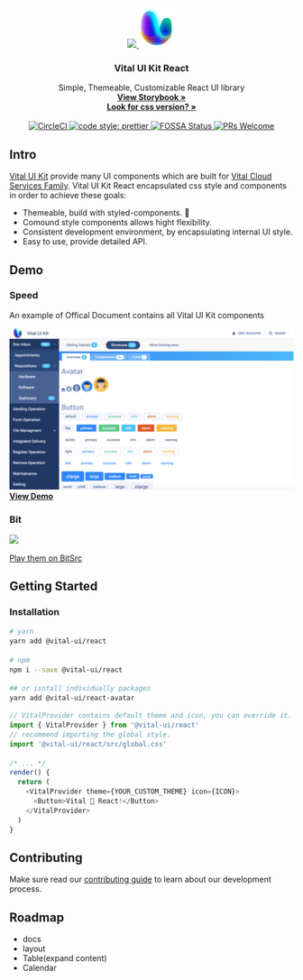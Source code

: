 <p align="center">
  <a href="https://react.vitaluikit.com">
    <img src="https://raw.githubusercontent.com/GSS-FED/vital-ui-kit/develop/assets/img/icon.png" height=72 />
    <img src="https://raw.githubusercontent.com/GSS-FED/vital-ui-kit-react/master/assets/uwillx.png" height=72 />
  </a>
</p>
<h3 align="center">Vital UI Kit React</h3>
<p align="center">
  Simple, Themeable, Customizable React UI library
  <br>
  <a href="http://react.vitaluikit.com/">
    <strong>View Storybook &raquo;</strong>
  </a>
  <br>
  <a href="https://github.com/GSS-FED/vital-ui-kit">
    <strong>Look for css version? &raquo;</strong>
  </a>
  <br>
  <br>
  <a href="https://circleci.com/gh/GSS-FED/vital-ui-kit-react/tree/master">
    <img src="https://circleci.com/gh/GSS-FED/vital-ui-kit-react/tree/master.svg?style=shield" alt="CircleCI"/>
  </a>
  <a href="https://github.com/prettier/prettier">
    <img src="https://img.shields.io/badge/code_style-prettier-ff69b4.svg?style=flat-square" alt="code style: prettier"/>
  </a>
  <a href="https://app.fossa.io/projects/git%2Bgithub.com%2FGSS-FED%2Fvital-ui-kit-react?ref=badge_shield">
    <img src="https://app.fossa.io/api/projects/git%2Bgithub.com%2FGSS-FED%2Fvital-ui-kit-react.svg?type=shield" alt="FOSSA Status"/>
  </a>
  <a href="http://makeapullrequest.com">
    <img src="https://img.shields.io/badge/PRs-welcome-brightgreen.svg?style=flat-square" alt="PRs Welcome"/>
  </a>
</p>

## Intro
[Vital UI Kit](https://github.com/GSS-FED/vital-ui-kit) provide many UI components which are built for [Vital Cloud Services Family](https://www.gsscloud.com/en/). Vital UI Kit React encapsulated css style and components in order to achieve these goals:

- Themeable, build with styled-components. 💅
- Comound style components allows hight flexibility.
- Consistent development environment, by encapsulating internal UI style.
- Easy to use, provide detailed API.

## Demo

### Speed
An example of Offical Document contains all Vital UI Kit components

<img 
  src="https://raw.githubusercontent.com/GSS-FED/vital-ui-kit-react/master/assets/demo_screen_shot.png"
/>
<a href="https://speed-vital-react.netlify.com/"><b>View Demo</b></a>



### Bit
<img 
  src="https://cdn-images-1.medium.com/max/1600/1*C_gNgDDeyTO_SMXw5sIX5g.gif"
/>

<a href="https://bitsrc.io/gssfed/vital-ui-kit-react">
  Play them on BitSrc
</a>


## Getting Started

### Installation
```bash
# yarn
yarn add @vital-ui/react

# npm
npm i --save @vital-ui/react

## or isntall individually packages
yarn add @vital-ui/react-avatar
```

```js
// VitalProvider contains default theme and icon, you can override it.
import { VitalProvider } from '@vital-ui/react'
// recommend importing the global style.
import '@vital-ui/react/src/global.css'

/* ... */
render() {
  return (
    <VitalProvider theme={YOUR_CUSTOM_THEME} icon={ICON}>
      <Button>Vital 💜 React!</Button>
    </VitalProvider>
  )
}
```

## Contributing

Make sure read our [contributing guide](https://github.com/GSS-FED/vital-ui-kit-react/blob/master/CONTRIBUTING.md) to learn about our development process.

## Roadmap

- docs
- layout
- Table(expand content)
- Calendar
